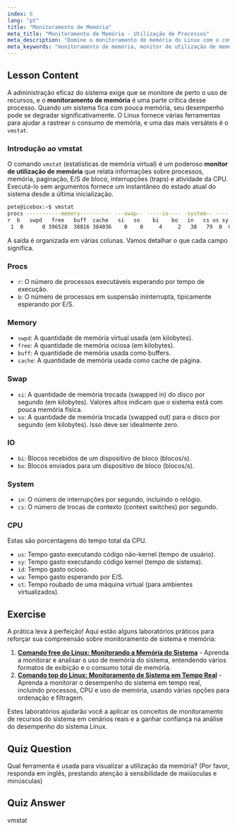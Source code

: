```yaml
---
index: 6
lang: "pt"
title: "Monitoramento de Memória"
meta_title: "Monitoramento de Memória - Utilização de Processos"
meta_description: "Domine o monitoramento de memória do Linux com o comando vmstat. Este guia explica como usar este poderoso monitor de utilização de memória para analisar métricas de desempenho do sistema."
meta_keywords: "monitoramento de memória, monitor de utilização de memória, vmstat, memória linux, desempenho do sistema, uso de memória, tutorial linux"
---
```


## Lesson Content

A administração eficaz do sistema exige que se monitore de perto o uso de recursos, e o **monitoramento de memória** é uma parte crítica desse processo. Quando um sistema fica com pouca memória, seu desempenho pode se degradar significativamente. O Linux fornece várias ferramentas para ajudar a rastrear o consumo de memória, e uma das mais versáteis é o `vmstat`.

### Introdução ao vmstat

O comando `vmstat` (estatísticas de memória virtual) é um poderoso **monitor de utilização de memória** que relata informações sobre processos, memória, paginação, E/S de bloco, interrupções (traps) e atividade da CPU. Executá-lo sem argumentos fornece um instantâneo do estado atual do sistema desde a última inicialização.

```bash
pete@icebox:~$ vmstat
procs -----------memory---------- ---swap-- -----io---- -system-- ------cpu-----
r  b   swpd   free   buff  cache   si   so    bi    bo   in   cs us sy id wa st
 1  0      0 396528  38816 384036    0    0     4     2   38   79  0  0 99  0  0
```

A saída é organizada em várias colunas. Vamos detalhar o que cada campo significa.

### Procs

- `r`: O número de processos executáveis esperando por tempo de execução.
- `b`: O número de processos em suspensão ininterrupta, tipicamente esperando por E/S.

### Memory

- `swpd`: A quantidade de memória virtual usada (em kilobytes).
- `free`: A quantidade de memória ociosa (em kilobytes).
- `buff`: A quantidade de memória usada como buffers.
- `cache`: A quantidade de memória usada como cache de página.

### Swap

- `si`: A quantidade de memória trocada (swapped in) do disco por segundo (em kilobytes). Valores altos indicam que o sistema está com pouca memória física.
- `so`: A quantidade de memória trocada (swapped out) para o disco por segundo (em kilobytes). Isso deve ser idealmente zero.

### IO

- `bi`: Blocos recebidos de um dispositivo de bloco (blocos/s).
- `bo`: Blocos enviados para um dispositivo de bloco (blocos/s).

### System

- `in`: O número de interrupções por segundo, incluindo o relógio.
- `cs`: O número de trocas de contexto (context switches) por segundo.

### CPU

Estas são porcentagens do tempo total da CPU.

- `us`: Tempo gasto executando código não-kernel (tempo de usuário).
- `sy`: Tempo gasto executando código kernel (tempo de sistema).
- `id`: Tempo gasto ocioso.
- `wa`: Tempo gasto esperando por E/S.
- `st`: Tempo roubado de uma máquina virtual (para ambientes virtualizados).

## Exercise

A prática leva à perfeição! Aqui estão alguns laboratórios práticos para reforçar sua compreensão sobre monitoramento de sistema e memória:

1. **[Comando free do Linux: Monitorando a Memória do Sistema](https://labex.io/pt/labs/linux-linux-free-command-monitoring-system-memory-388496)** - Aprenda a monitorar e analisar o uso de memória do sistema, entendendo vários formatos de exibição e o consumo total de memória.
2. **[Comando top do Linux: Monitoramento de Sistema em Tempo Real](https://labex.io/pt/labs/linux-linux-top-command-real-time-system-monitoring-388500)** - Aprenda a monitorar o desempenho do sistema em tempo real, incluindo processos, CPU e uso de memória, usando várias opções para ordenação e filtragem.

Estes laboratórios ajudarão você a aplicar os conceitos de monitoramento de recursos do sistema em cenários reais e a ganhar confiança na análise do desempenho do sistema Linux.

## Quiz Question

Qual ferramenta é usada para visualizar a utilização da memória? (Por favor, responda em inglês, prestando atenção à sensibilidade de maiúsculas e minúsculas)

## Quiz Answer

vmstat
